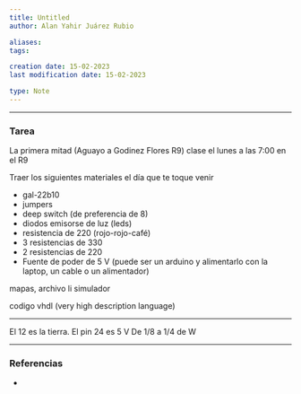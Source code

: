 ```yaml
---
title: Untitled
author: Alan Yahir Juárez Rubio

aliases:
tags:

creation date: 15-02-2023
last modification date: 15-02-2023

type: Note
---
```

---
### Tarea

La primera mitad (Aguayo a Godinez Flores R9) clase el lunes a las 7:00 en el R9

Traer los siguientes materiales el día que te toque venir

- gal-22b10
- jumpers
- deep switch (de preferencia de 8)
- diodos emisorse de luz (leds)
- resistencia de 220 (rojo-rojo-café)
- 3 resistencias de 330
- 2 resistencias de 220
- Fuente de poder de 5 V (puede ser un arduino y alimentarlo con la laptop, un cable o un alimentador)

mapas, archivo li simulador

codigo vhdl (very high description language)

---
El 12 es la tierra. El pin 24 es 5 V
De 1/8 a 1/4 de W

---
### Referencias

- 